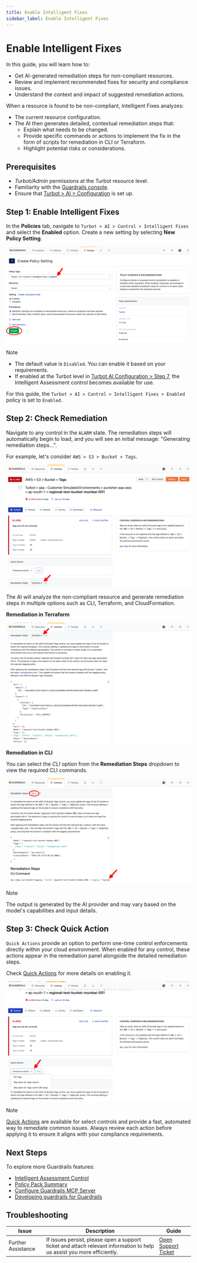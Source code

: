 ```yaml
---
title: Enable Intelligent Fixes
sidebar_label: Enable Intelligent Fixes
---
```


# Enable Intelligent Fixes

In this guide, you will learn how to:

- Get AI-generated remediation steps for non-compliant resources.
- Review and implement recommended fixes for security and compliance issues.
- Understand the context and impact of suggested remediation actions.

When a resource is found to be non-compliant, Intelligent Fixes analyzes:

- The current resource configuration.
- The AI then generates detailed, contextual remediation steps that:
  - Explain what needs to be changed.
  - Provide specific commands or actions to implement the fix in the form of scripts for remediation in CLI or Terraform.
  - Highlight potential risks or considerations.

## Prerequisites

- *Turbot/Admin* permissions at the Turbot resource level.
- Familiarity with the [Guardrails console](https://turbot.com/guardrails/docs/getting-started/).
- Ensure that [Turbot > AI > Configuration](/guardrails/docs/guides/using-guardrails/ai/ai-configuration) is set up.

## Step 1: Enable Intelligent Fixes

In the **Policies** tab, navigate to `Turbot > AI > Control > Intelligent Fixes` and select the **Enabled** option. Create a new setting by selecting **New Policy Setting**.

![Enable Intelligent Fixes Control](./turbot-ai-intelligent-fixes-enabled.png)

> [!NOTE]
> - The default value is `Disabled`. You can enable it based on your requirements.
> - If enabled at the Turbot level in [Turbot AI Configuration > Step 7](/guardrails/docs/guides/using-guardrails/ai/ai-configuration#step-7-enable-configuration), the Intelligent Assessment control becomes available for use.

For this guide, the `Turbot > AI > Control > Intelligent Fixes > Enabled` policy is set to `Enabled`.

## Step 2: Check Remediation

Navigate to any control in the `ALARM` state. The remediation steps will automatically begin to load, and you will see an initial message: "Generating remediation steps…".

For example, let's consider `AWS > S3 > Bucket > Tags`.

![Generate Intelligent Fixes](./aws-s3-bucket-tags-remediation-steps-tf.png)

The AI will analyze the non-compliant resource and generate remediation steps in multiple options such as CLI, Terraform, and CloudFormation.

**Remediation in Terraform**

![AWS > S3 > Bucket > Tag > CLI Remediation](./aws-s3-bucket-tags-remediation-tf-outcome.png)

**Remediation in CLI**

You can select the *CLI* option from the **Remediation Steps** dropdown to view the required CLI commands.

![AWS > S3 > Bucket > Tag > CLI Remediation](./aws-s3-bucket-tags-remediation-cli-outcome.png)

> [!NOTE]
> The output is generated by the AI provider and may vary based on the model's capabilities and input details.

## Step 3: Check Quick Action

`Quick Actions` provide an option to perform one-time control enforcements directly within your cloud environment. When enabled for any control, these actions appear in the remediation panel alongside the detailed remediation steps.

Check [Quick Actions](/guardrails/docs/guides/using-guardrails/quick-actions#enabling-quick-actions) for more details on enabling it.

![Quick Action for S3 Bucket Tags Remediation](./aws-s3-bucket-tags-remediation-quick-action.png)

> [!NOTE]
> [Quick Actions](/guardrails/docs/guides/using-guardrails/quick-actions#enabling-quick-actions) are available for select controls and provide a fast, automated way to remediate common issues. Always review each action before applying it to ensure it aligns with your compliance requirements.

## Next Steps

To explore more Guardrails features:

- [Intelligent Assessment Control](/guardrails/docs/guides/using-guardrails/ai/enable-intelligent-assessment)
- [Policy Pack Summary](/guardrails/docs/guides/using-guardrails/ai/enable-policy-pack-summary)
- [Configure Guardrails MCP Server](/guardrails/docs/guides/using-guardrails/ai/install-mcp)
- [Developing guardrails for Guardrails](/guardrails/docs/guides/developers/)


## Troubleshooting

| Issue                  | Description                                                                                                                   | Guide                                      |
|------------------------|-------------------------------------------------------------------------------------------------------------------------------|--------------------------------------------|
| Further Assistance     | If issues persist, please open a support ticket and attach relevant information to help us assist you more efficiently.       | [Open Support Ticket](https://support.turbot.com) |
